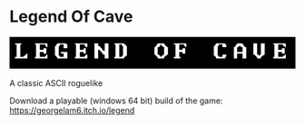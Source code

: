 # Legend Of Cave

![banner](https://raw.githubusercontent.com/georgelam6/Legend/master/banner.png)

A classic ASCII roguelike

Download a playable (windows 64 bit) build of the game: https://georgelam6.itch.io/legend
